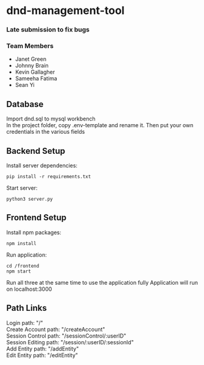 # dnd-management-tool

### Late submission to fix bugs

### Team Members
- Janet Green 
- Johnny Brain  
- Kevin Gallagher 
- Sameeha Fatima  
- Sean Yi 

## Database
Import dnd.sql to mysql workbench <br>
In the project folder, copy .env-template and rename it. Then put your own credentials in the various fields

## Backend Setup
Install server dependencies:
```
pip install -r requirements.txt
```

Start server:
```
python3 server.py
```

## Frontend Setup
Install npm packages:  
```
npm install
```
Run application:  
```
cd /frontend
npm start
```

Run all three at the same time to use the application fully
Application will run on localhost:3000

## Path Links
Login path: "/"<br>
Create Account path: "/createAccount"<br>
Session Control path: "/sessionControl/:userID"<br>
Session Editing path: "/session/:userID/:sessionId"<br>
Add Entity path: "/addEntity"<br>
Edit Entity path: "/editEntity"
